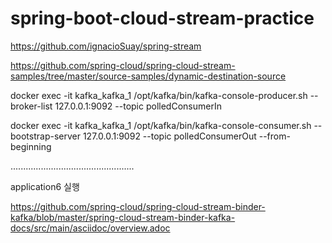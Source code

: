 # spring-boot-cloud-stream-practice

https://github.com/ignacioSuay/spring-stream

https://github.com/spring-cloud/spring-cloud-stream-samples/tree/master/source-samples/dynamic-destination-source

docker exec -it kafka_kafka_1 /opt/kafka/bin/kafka-console-producer.sh --broker-list 127.0.0.1:9092 --topic polledConsumerIn

docker exec -it kafka_kafka_1 /opt/kafka/bin/kafka-console-consumer.sh --bootstrap-server 127.0.0.1:9092 --topic polledConsumerOut --from-beginning

.................................................

application6 실행

https://github.com/spring-cloud/spring-cloud-stream-binder-kafka/blob/master/spring-cloud-stream-binder-kafka-docs/src/main/asciidoc/overview.adoc




